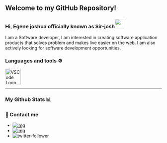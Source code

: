 ## Welcome to my GitHub Repository!
### Hi, Egene joshua officially known as Sir-josh<img src="https://raw.githubusercontent.com/MartinHeinz/MartinHeinz/master/wave.gif" width="30px">
I am a Software developer, I am interested in creating software application products that solves problem and makes live easier on the web.
I am also actively looking for software development opportunities.


### Languages and tools ⚙️
<!-- For more icons please follow  https://github.com/MikeCodesDotNET/ColoredBadges -->
<p>
<img src="https://cdn.worldvectorlogo.com/logos/visual-studio-code-1.svg" alt="VSCode Logo" width="50" height="50"/>
</p>

---
### My Github Stats 📊
<p align = "center">

</p>

### 💬 Contact me

* [![img](https://img.shields.io/badge/LinkedIn-0077B5?style=for-the-badge&logo=linkedin&logoColor=white)](https://www.linkedin.com/in/egenejoshua) 
* [![img](https://img.shields.io/badge/Gmail-D14836?style=for-the-badge&logo=gmail&logoColor=white)](docsmile01@gmail.com)
* ![twitter-follower](https://img.shields.io/twitter/follow/Sir_josh01?style=social)
